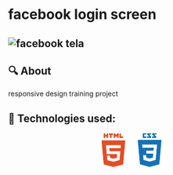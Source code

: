 # facebook login screen
![facebook tela](https://user-images.githubusercontent.com/87580316/129992883-a8dade02-f2f9-41d4-b029-847be4dfac19.jpg)
---
## :mag: About 
responsive design training project

## :rocket: Technologies used:
<p align="center">
<img src="https://github.com/devicons/devicon/blob/master/icons/html5/html5-plain-wordmark.svg" alt="html5"  width="70" height="70"/>
<img src="https://github.com/devicons/devicon/blob/master/icons/css3/css3-plain-wordmark.svg" alt="css3" width="70" height="70"/>
 
